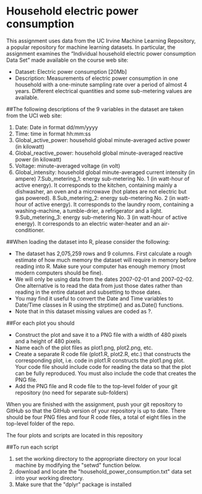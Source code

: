 # Household electric power consumption

This assignment uses data from the UC Irvine Machine Learning Repository, a popular repository for machine learning datasets. In particular, the assignment examines the “Individual household electric power consumption Data Set”  made available on the course web site:
* Dataset: Electric power consumption [20Mb]
* Description: Measurements of electric power consumption in one household with a one-minute sampling rate over a period of almost 4 years. Different electrical quantities and some sub-metering values are available.

##The following descriptions of the 9 variables in the dataset are taken from the UCI web site:
 1. Date: Date in format dd/mm/yyyy
 2. Time: time in format hh:mm:ss
 3. Global_active_power: household global minute-averaged active power (in kilowatt)
 4. Global_reactive_power: household global minute-averaged reactive power (in kilowatt)
 5. Voltage: minute-averaged voltage (in volt)
 6. Global_intensity: household global minute-averaged current intensity (in ampere)
 7.Sub_metering_1: energy sub-metering No. 1 (in watt-hour of active energy). It corresponds to the kitchen, containing mainly a dishwasher, an oven and a microwave (hot plates are not electric but gas powered).
 8.Sub_metering_2: energy sub-metering No. 2 (in watt-hour of active energy). It corresponds to the laundry room, containing a washing-machine, a tumble-drier, a refrigerator and a light.
 9.Sub_metering_3: energy sub-metering No. 3 (in watt-hour of active energy). It corresponds to an electric water-heater and an air-conditioner.

##When loading the dataset into R, please consider the following:
* The dataset has 2,075,259 rows and 9 columns. First calculate a rough estimate of how much memory the dataset will require in memory before reading into R. Make sure your computer has enough memory (most modern computers should be fine).
* We will only be using data from the dates 2007-02-01 and 2007-02-02. One alternative is to read the data from just those dates rather than reading in the entire dataset and subsetting to those dates.
* You may find it useful to convert the Date and Time variables to Date/Time classes in R using the strptime()  and as.Date() functions.
* Note that in this dataset missing values are coded as ?.

##For each plot you should
* Construct the plot and save it to a PNG file with a width of 480 pixels and a height of 480 pixels.
* Name each of the plot files as plot1.png, plot2.png, etc.
* Create a separate R code file (plot1.R, plot2.R, etc.) that constructs the corresponding plot, i.e. code in plot1.R constructs the plot1.png plot. Your code file should include code for reading the data so that the plot can be fully reproduced. You must also include the code that creates the PNG file.
* Add the PNG file and R code file to the top-level folder of your git repository (no need for separate sub-folders)

When you are finished with the assignment, push your git repository to GitHub so that the GitHub version of your repository is up to date. There should be four PNG files and four R code files, a total of eight files in the top-level folder of the repo.

The four plots and scripts are located in this repository

##To run each script
 1. set the working directory to the appropriate directory on your local machine by modifying the "setwd" function below.
 2. download and locate the "household_power_consumption.txt" data set into your working directory.
 3. Make sure that the "dplyr" package is installed
